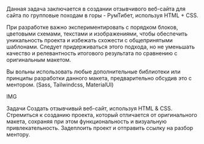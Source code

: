 Данная задача заключается в создании отзывчивого веб-сайта для сайта по групповые походам в горы - РумТибет, используя HTML + CSS.

При разработке важно экспериментировать с порядком блоков, цветовыми схемами, текстами и изображениями, чтобы обеспечить уникальность проекта и избежать схожести с общепринятыми шаблонами. Следует придерживаться этого подхода, но не уменьшать качество и релевантность итогового результата по сравнению с оригинальным макетом.

Вы вольны использовать любые дополнительные библиотеки или принципы разработки данного макета, предварительно обсудив это с ментором. (Sass, Tailwindcss, MaterialUI)

IMG

Задачи
Создать отзывчивый веб-сайт, используя HTML & CSS.
Стремиться к созданию проекта, который отличается от оригинального макета, сохраняя при этом функциональность и визуальную привлекательность.
Задеплоить проект и отправить ссылку на разбор ментору.